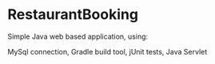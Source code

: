 # RestaurantBooking

Simple Java web based application, using: 

MySql connection, 
Gradle build tool, 
jUnit tests, 
Java Servlet

